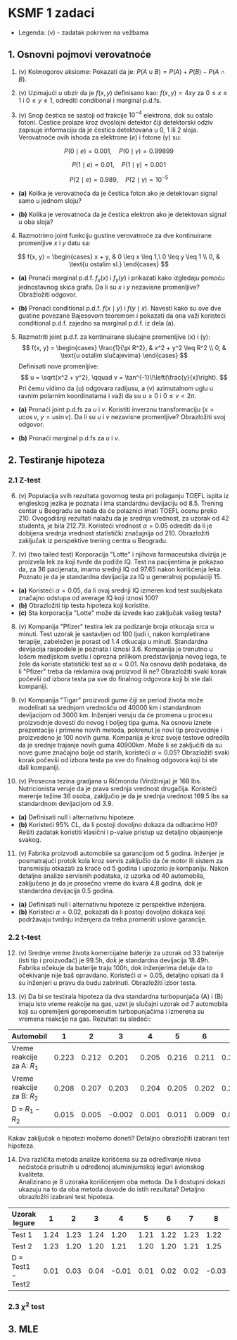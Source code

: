 # KSMF 1 zadaci
* Legenda: (v) - zadatak pokriven na vežbama
## 1. Osnovni pojmovi verovatnoće

1. (v) Kolmogorov aksiome: Pokazati da je: $P(A\cup B)=P(A)+P(B)-P(A\cap B)$.

2. (v) Uzimajući u obzir da je $f(x,y)$ definisano kao: $f(x,y)=4xy$ za $0\leq x\leq 1$ i $0\leq y \leq 1$, odrediti conditional i marginal p.d.fs.

3. (v) Snop čestica se sastoji od frakcije $10^{-4}$ elektrona, dok su ostalo fotoni. Čestice prolaze kroz dvoslojni detektor čiji detektorski odziv zapisuje informaciju da je čestica detektovana u 0, 1 ili 2 sloja.
Verovatnoće ovih ishoda za elektrone ($e$) i fotone ($\gamma$) su:

$$
P(0 \mid e) = 0.001, \quad P(0 \mid \gamma) = 0.99899
$$  

$$
P(1 \mid e) = 0.01, \quad P(1 \mid \gamma) = 0.001
$$  

$$
P(2 \mid e) = 0.989, \quad P(2 \mid \gamma) = 10^{-5}
$$  

* **(a)** Kolika je verovatnoća da je čestica foton ako je detektovan signal samo u jednom sloju?  

* **(b)** Kolika je verovatnoća da je čestica elektron ako je detektovan signal u oba sloja?

4. Razmotrimo joint funkciju gustine verovatnoće za dve kontinuirane promenljive $x$ i $y$ datu sa:

$$
f(x, y) =
\begin{cases}
x + y, & 0 \leq x \leq 1,\ 0 \leq y \leq 1 \\
0, & \text{u ostalim sl.}
\end{cases}
$$  

* **(a)** Pronaći marginal p.d.f. $f_x(x)$ i $f_y(y)$ i prikazati kako izgledaju pomoću jednostavnog skica grafa. Da li su $x$ i $y$ nezavisne promenljive? Obražložiti odgovor.

* **(b)** Pronaći conditional p.d.f. $f(x \mid y)$ i $f(y \mid x)$. Navesti kako su ove dve gustine povezane Bajesovom teoremom i pokazati da ona važi koristeći conditional p.d.f. zajedno sa marginal p.d.f. iz dela (a).

5. Razmotriti joint p.d.f. za kontinuirane slučajne promenljive \(x\) i \(y\):
$$
f(x, y) =
\begin{cases}
\frac{1}{\pi R^2}, & x^2 + y^2 \leq R^2 \\
0, & \text{u ostalim slučajevima}
\end{cases}
$$ Definisati nove promenljive:  
$$
u = \sqrt{x^2 + y^2}, \qquad v = \tan^{-1}\!\left(\frac{y}{x}\right).
$$
Pri čemu vidimo da \(u\) odgovara radijusu, a \(v\) azimutalnom uglu u ravnim polarnim koordinatama i važi da su $u \geq 0~\textrm{i}~0 \leq v < 2\pi$.


* **(a)** Pronaći joint p.d.fs za $u$ i $v$. Koristiti inverznu transformaciju $(x = u \cos v,\; y = u \sin v)$. Da li su $u$ i $v$ nezavisne promenljive? Obrazložiti svoj odgovor.  


* **(b)** Pronaći marginal p.d.fs za $u$ i $v$.  


## 2. Testiranje hipoteza

### 2.1 Z-test

6. (v) Populacija svih rezultata govornog testa pri polaganju TOEFL ispita iz engleskog jezika je poznata i ima standardnu devijaciju od 8.5. Trening centar u Beogradu se nada da će polaznici imati TOEFL ocenu preko 210. Ovogodišnji rezultati nalažu da je srednja vrednost, za uzorak od 42 studenta, je bila 212.79. Koristeći vrednost $\alpha=0.05$ odrediti da li je dobijena srednja vrednost statistički značajnija od 210. Obrazložiti zaključak iz perspektive trening centra u Beogradu.

7. (v) (two tailed test) Korporacija "Lotte" i njihova farmaceutska divizija je proizvela lek za koji tvrde da podiže IQ. Test na pacijentima je pokazao da, za 36 pacijenata, imamo srednji IQ od 97.65 nakon korišćenja leka. Poznato je da je standardna devijacija za IQ u generalnoj populaciji 15.
* **(a)**  Koristeći $\alpha=0.05$, da li ovaj srednji IQ izmeren kod test suubjekata značajno odstupa od average IQ koji iznosi 100? 
* **(b)** Obrazložiti tip testa hipoteza koji koristite.
* **(c)**  Sta korporacija "Lotte" može da izvede kao zaključak vašeg testa?

8. (v) Kompanija "Pfizer" testira lek za podizanje broja otkucaja srca u minuti. Test uzorak je sastavljen od 100 ljudi i, nakon kompletirane terapije, zabeležen je porast od 1.4 otkucaja u minuti. Standardna devijacija raspodele je poznata i iznosi 3.6. Kompanija je trenutno u lošem medijskom svetlu i oprezna prilikom predstavljanja novog lega, te žele da koriste statistički test sa $\alpha=0.01$. Na osnovu datih podataka, da li "Pfizer" treba da reklamira ovaj proizvod ili ne? Obrazložiti svaki korak počevši od izbora testa pa sve do finalnog odgovora koji bi ste dali kompaniji.

9. (v) Kompanija "Tigar" proizvodi gume čiji se period života može modelirati sa srednjom vrednošću od 40000 km i standardnom devijacijom od 3000 km. Inženjeri veruju da će promena u procesu proizvodnje dovesti do novog i boljeg tipa guma. Na osnovu iznete prezentacije i primene novih metoda, pokrenut je novi tip proizvodnje i proizvedeno je 100 novih guma. Kompanija je kroz svoje testove odredila da je srednje trajanje novih guma 40900km. Može li se zaključiti da su nove gume značajno bolje od starih, koristeći $\alpha=0.05$? Obrazložiti svaki korak počevši od izbora testa pa sve do finalnog odgovora koji bi ste dali kompaniji.

10. (v) Prosecna tezina gradjana u Ričmondu (Virdžinija) je 168 lbs. Nutricionista veruje da je prava srednja vrednost drugačija. Koristeći merenje težine 36 osoba, zaključio je da je srednja vrednost 169.5 lbs sa standardnom devijacijom od 3.9.
* **(a)**  Definisati null i alternativnu hipoteze.
* **(b)**  Koristeći 95% CL, da li postoji dovoljno dokaza da odbacimo H0? Rešiti zadatak koristiti klasični i p-value pristup uz detaljno objasnjenje svakog.

11. (v) Fabrika proizvodi automobile sa garancijom od 5 godina. Inženjer je posmatrajući protok kola kroz servis zaključio da će motor ili sistem za transmisiju otkazati za kraće od 5 godina i upozorio je kompaniju. Nakon detaljne analize servisnih podataka, iz uzorka od 40 automobila, zaključeno je da je prosečno vreme do kvara 4.8 godina, dok je standardna devijacija 0.5 godina. 
* **(a)**  Definisati null i alternativnu hipoteze iz perspektive inženjera.
* **(b)**  Koristeci $\alpha=0.02$, pokazati da li postoji dovoljno dokaza koji podržavaju tvrdnju inženjera da treba promeniti uslove garancije.

### 2.2 t-test

12. (v) Srednje vreme života komercijalne baterije za uzorak od 33 baterije (isti tip i proizvođać) je 99.5h, dok je standardna devijacija 18.49h. Fabrika očekuje da baterije traju 100h, dok inženjerima deluje da to očekivanje nije baš opravdano. Koristeći $\alpha=0.05$, detaljno opisati da li su inženjeri u pravu da budu zabrinuti. Obrazložiti izbor testa.

13. (v) Da bi se testirala hipoteza da dva standardna turbopunjača \(A\) i \(B\) imaju isto vreme reakcije na gas, uzet je slučajni uzorak od 7 automobila koji su opremljeni gorepomenutim turbopunjačima i izmerena su vremena reakcije na gas. Rezultati su sledeći:

| **Automobil** | 1     | 2     | 3     | 4     | 5     | 6     | 7     |
|---------------|-------|-------|-------|-------|-------|-------|-------|
| Vreme reakcije za A: $R_1$ | 0.223 | 0.212 | 0.201 | 0.205 | 0.216 | 0.211 | 0.209 |
| Vreme reakcije za B: $R_2$ | 0.208 | 0.207 | 0.203 | 0.204 | 0.205 | 0.202 | 0.206 |
| D = $R_1 - R_2$              | 0.015 | 0.005 | -0.002 | 0.001 | 0.011 | 0.009 | 0.003 |


Kakav zaključak o hipotezi možemo doneti? Detaljno obrazložiti izabrani test hipoteza.

14. Dva različita metoda analize korišćena su za određivanje nivoa nečistoća prisutnih u određenoj aluminijumskoj leguri avionskog kvaliteta.  
Analizirano je 8 uzoraka korišćenjem oba metoda. Da li dostupni dokazi ukazuju na to da oba metoda dovode do istih rezultata? Detaljno obrazložiti izabrani test hipoteza.

| **Uzorak legure** | 1    | 2    | 3    | 4     | 5    | 6    | 7    | 8    |
|-------------------|------|------|------|-------|------|------|------|------|
| Test 1            | 1.24 | 1.23 | 1.24 | 1.20  | 1.21 | 1.22 | 1.23 | 1.22 |
| Test 2            | 1.23 | 1.20 | 1.20 | 1.21  | 1.20 | 1.20 | 1.21 | 1.25 |
| D = Test1 - Test2 | 0.01 | 0.03 | 0.04 | -0.01 | 0.01 | 0.02 | 0.02 | -0.03 |


### 2.3 $\chi^2$ test

## 3. MLE

